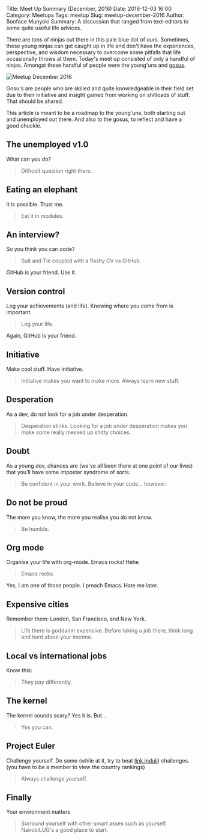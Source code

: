 Title: Meet Up Summary (December, 2016)
Date: 2016-12-03 16:00
Category: Meetups
Tags: meetup
Slug: meetup-december-2016
Author: Bonface Munyoki
Summary: A discussion that ranged from text-editors to some quite useful life advices.

There are tons of ninjas out there in this pale blue dot of ours. Sometimes, these young ninjas can get caught up in life and don't have the experiences, perspective, and wisdom necessary to overcome some pitfalls that life occasionally throws at them. Today's meet up consisted of only a handful of ninjas. Amongst these handful of people were the young'uns and [gosus](https://en.wikipedia.org/wiki/Gosu).

![Meetup December 2016]({static}/images/meetup-december-2016/meetup-december-2016.jpg "Meetup December 2016")

Gosu's are people who are skilled and quite knowledgeable in their field set due to their initiative and insight gained from working on shitloads of stuff. That should be shared.

This article is meant to be a roadmap to the young'uns, both starting out and unemployed out there. And also to the gosus, to reflect and have a good chuckle.

## The unemployed v1.0

What can you do?

> Difficult question right there.

## Eating an elephant

It is possible. Trust me.

> Eat it in modules.

## An interview?

So you think you can code?

> Suit and Tie coupled with a flashy CV vs GitHub.

GitHub is your friend. Use it.

## Version control

Log your achievements (and life). Knowing where you came from is important.

> Log your life.

Again, GitHub is your friend.

## Initiative

Make cool stuff. Have initiative.

> Initiative makes you want to make more. Always learn new stuff.

## Desperation

As a dev, do not look for a job under desperation.

> Desperation stinks. Looking for a job under desperation makes you make some really messed up shitty choices.

## Doubt

As a young dev, chances are (we've all been there at one point of our lives) that you'll have some imposter syndrome of sorts.

> Be confident in your work. Believe in your code... however:

## Do not be proud

The more you know, the more you realise you do not know.

> Be humble.

## Org mode

Organise your life with org-mode. Emacs rocks! Hehe

> Emacs rocks.

Yes, I am one of those people. I preach Emacs. Hate me later.

## Expensive cities

Remember them: London, San Francisco, and New York.

> Life there is goddamn expensive. Before taking a job there, think long and hard about your income.

## Local vs international jobs

Know this:

> They pay differently.

## The kernel

The kernel sounds scary? Yes it is. But...

> Yes you can.

## Project Euler

Challenge yourself. Do some (while at it, try to beat [link jnduli](https://projecteuler.net/)) challenges. (you have to be a member to view the country rankings)

> Always challenge yourself.

## Finally

Your environment matters

> Surround yourself with other smart asses such as yourself. NairobiLUG's a good place to start.
